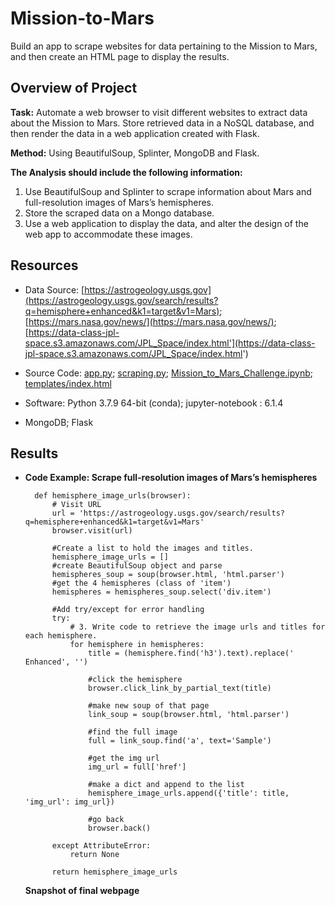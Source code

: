 # Mission-to-Mars
Build an app to scrape websites for data pertaining to the Mission to Mars, and then create an HTML page to display the results.


## Overview of Project
**Task:** Automate a web browser to visit different websites to extract data about the Mission to Mars. 
Store retrieved data in a NoSQL database, and then render the data in a web application created with Flask. 

**Method:** Using BeautifulSoup, Splinter, MongoDB and Flask.



**The Analysis should include the following information:** 

1. Use BeautifulSoup and Splinter to scrape information about Mars and full-resolution images of Mars’s hemispheres.
2. Store the scraped data on a Mongo database.
3. Use a web application to display the data, and alter the design of the web app to accommodate these images.




## Resources
- Data Source: [https://astrogeology.usgs.gov](https://astrogeology.usgs.gov/search/results?q=hemisphere+enhanced&k1=target&v1=Mars); [https://mars.nasa.gov/news/](https://mars.nasa.gov/news/); [https://data-class-jpl-space.s3.amazonaws.com/JPL_Space/index.html'](https://data-class-jpl-space.s3.amazonaws.com/JPL_Space/index.html')
- Source Code: 
    [app.py](app.py); [scraping.py](scraping.py); [Mission_to_Mars_Challenge.ipynb](Mission_to_Mars_Challenge.ipynb); [templates/index.html](templates/index.html)
  
- Software: Python 3.7.9 64-bit (conda); jupyter-notebook : 6.1.4
- MongoDB; Flask

## Results

- **Code Example: Scrape full-resolution images of Mars’s hemispheres**

        def hemisphere_image_urls(browser):
            # Visit URL
            url = 'https://astrogeology.usgs.gov/search/results?q=hemisphere+enhanced&k1=target&v1=Mars'
            browser.visit(url)

            #Create a list to hold the images and titles.
            hemisphere_image_urls = []
            #create BeautifulSoup object and parse
            hemispheres_soup = soup(browser.html, 'html.parser')
            #get the 4 hemispheres (class of 'item')
            hemispheres = hemispheres_soup.select('div.item')

            #Add try/except for error handling
            try:
                # 3. Write code to retrieve the image urls and titles for each hemisphere. 
                for hemisphere in hemispheres:
                    title = (hemisphere.find('h3').text).replace(' Enhanced', '')
                        
                    #click the hemisphere
                    browser.click_link_by_partial_text(title)

                    #make new soup of that page
                    link_soup = soup(browser.html, 'html.parser')

                    #find the full image
                    full = link_soup.find('a', text='Sample')

                    #get the img url
                    img_url = full['href']

                    #make a dict and append to the list
                    hemisphere_image_urls.append({'title': title, 'img_url': img_url})

                    #go back 
                    browser.back() 

            except AttributeError:
                return None

            return hemisphere_image_urls


   
    **Snapshot of final webpage**



    